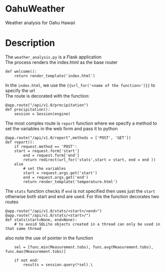 # OahuWeather
Weather analysis for Oahu Hawaii

# Description
The `weather_analysis.py` is a Flask application<br>
The process renders the index.html as the base router<br>
```
def welcome():
    return render_template('index.html')
```
In the `index.html`, we use the `{{url_for('<name of the function>')}}` to specify the url<br>
The route is decorated with the function:<br>
```
@app.route("/api/v1.0/precipitation")
def precipitation():
    session = Session(engine)
```
The most complex route is `report` function where we specify a method to set the variables in the web form and pass it to python<br>
```
@app.route("/api/v1.0/report",methods = ['POST', 'GET'])
def report():
    if request.method == 'POST':
    start = request.form['start']
        end = request.form['end']
        return redirect(url_for('stats',start = start, end = end ))
    else 
        # set the variables
        start = request.args.get('start')
        end = request.args.get('end')
        return render_template('temperature.html')
```
The `stats` function checks if `end` is not specified then uses just the `start`<br>
otherwise both start and end are used. For this the function decorates two routes<br>
```
@app.route("/api/v1.0/stats/<start>/<end>")
@app.route("/api/v1.0/stats/<start>/")
def stats(start=None, end=None):
    # to avoid SQLite objects created in a thread can only be used in that same thread

```
also note the use of pointer in the function<br>
```
    sel = [func.min(Measurement.tobs), func.avg(Measurement.tobs), func.max(Measurement.tobs)]           

    if not end: 
        results = session.query(*sel).\
```



